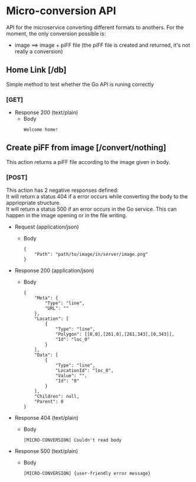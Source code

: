 # Micro-conversion API
API for the microservice converting different formats to anothers.
For the moment, the only conversion possible is:
* image ==> image + piFF file (the piFF file is created and returned, it's not really a conversion)

## Home Link [/db]
Simple method to test whether the Go API is runing correctly

### [GET]
+ Response 200 (text/plain)  
	+ Body  
    	~~~
    	Welcome home!
    	~~~

## Create piFF from image [/convert/nothing]
This action returns a piFF file according to the image given in body.

### [POST]
This action has 2 negative responses defined:  
It will return a status 404 if a error occurs while converting the body to the appriopriate structure.  
It will return a status 500 if an error occurs in the Go service. This can happen in the image opening or in the file writing.  

+ Request (application/json)
	+ Body
		~~~
		{
			"Path": "path/to/image/in/server/image.png"
		}
		~~~

+ Response 200 (application/json)  
	+ Body  
		~~~
		{
            "Meta": {
                "Type": "line",
                "URL": ""
            },
            "Location": [
                {
                    "Type": "line",
                    "Polygon": [[0,0],[261,0],[261,343],[0,343]],
                    "Id": "loc_0"
                }
            ],
            "Data": [
                {
                    "Type": "line",
                    "LocationId": "loc_0",
                    "Value": "",
                    "Id": "0"
                }
            ],
            "Children": null,
            "Parent": 0
        }
        ~~~

+ Response 404 (text/plain)  
	+ Body  
		~~~
        [MICRO-CONVERSION] Couldn't read body
        ~~~

+ Response 500 (text/plain)  
	+ Body  
		~~~
        [MICRO-CONVERSION] {user-friendly error message}
        ~~~











